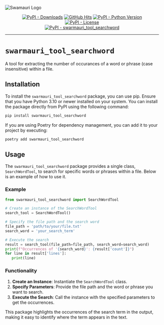 ![Swamauri Logo](https://res.cloudinary.com/dbjmpekvl/image/upload/v1730099724/Swarmauri-logo-lockup-2048x757_hww01w.png)

<p align="center">
    <a href="https://pypi.org/project/swarmauri_tool_searchword/">
        <img src="https://img.shields.io/pypi/dm/swarmauri_tool_searchword" alt="PyPI - Downloads"/></a>
    <a href="https://github.com/swarmauri/swarmauri-sdk/pkgs/pkgs/community/swarmauri_tool_searchword">
        <img src="https://hits.seeyoufarm.com/api/count/incr/badge.svg?url=https://github.com/swarmauri/swarmauri-sdk/pkgs/pkgs/community/swarmauri_tool_searchword&count_bg=%2379C83D&title_bg=%23555555&icon=&icon_color=%23E7E7E7&title=hits&edge_flat=false" alt="GitHub Hits"/></a>
    <a href="https://pypi.org/project/swarmauri/swarmauri_tool_searchword">
        <img src="https://img.shields.io/pypi/pyversions/swarmauri_tool_searchword" alt="PyPI - Python Version"/></a>
    <a href="https://pypi.org/project/swarmauri/swarmauri_tool_searchword">
        <img src="https://img.shields.io/pypi/l/swarmauri_tool_searchword" alt="PyPI - License"/></a>
    <br />
    <a href="https://pypi.org/project/swarmauri/swarmauri_tool_searchword">
        <img src="https://img.shields.io/pypi/v/swarmauri_tool_searchword?label=swarmauri_tool_searchword&color=green" alt="PyPI - swarmauri_tool_searchword"/></a>
</p>

---

# `swarmauri_tool_searchword`

A tool for extracting the number of occurances of a word or phrase (case insensitive) within a file. 

## Installation

To install the `swarmauri_tool_searchword` package, you can use pip. Ensure that you have Python 3.10 or newer installed on your system. You can install the package directly from PyPI using the following command:

```bash
pip install swarmauri_tool_searchword
```

If you are using Poetry for dependency management, you can add it to your project by executing:

```bash
poetry add swarmauri_tool_searchword
```

## Usage 

The `swarmauri_tool_searchword` package provides a single class, `SearchWordTool`, to search for specific words or phrases within a file. Below is an example of how to use it.

### Example

```python
from swarmauri_tool_searchword import SearchWordTool

# Create an instance of the SearchWordTool
search_tool = SearchWordTool()

# Specify the file path and the search word
file_path = 'path/to/your/file.txt'
search_word = 'your_search_term'

# Execute the search
result = search_tool(file_path=file_path, search_word=search_word)
print(f"Occurrences of '{search_word}': {result['count']}")
for line in result['lines']:
   print(line)

```

### Functionality

1. **Create an Instance**: Instantiate the `SearchWordTool` class.
2. **Specify Parameters**: Provide the file path and the word or phrase you want to search.
3. **Execute the Search**: Call the instance with the specified parameters to get the occurrences.

This package highlights the occurrences of the search term in the output, making it easy to identify where the term appears in the text.
